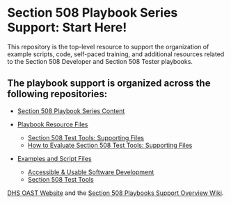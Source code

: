 # Section 508 Playbook Series Support: Start Here!
This repository is the top-level resource to support the organization of example scripts, code, self-paced training, and additional resources related to the Section 508 Developer and Section 508 Tester playbooks.  

## The playbook support is organized across the following repositories:  

* [Section 508 Playbook Series Content](https://github.com/akingkci/508-Test-Automation/tree/master/examples/pa11y)  

* [Playbook Resource Files](https://github.com/akingkci/508-Test-Automation/tree/master/examples/pa11y)  

    * [Section 508 Test Tools: Supporting Files](https://github.com/akingkci/508-Test-Automation/tree/master/examples/pa11y)
    * [How to Evaluate Section 508 Test Tools: Supporting Files](https://github.com/akingkci/508-Test-Automation/tree/master/examples/pa11y)

* [Examples and Script Files ](https://github.com/akingkci/508-Test-Automation/tree/master/examples/pa11y)  

    * [Accessible & Usable Software Development](https://github.com/akingkci/508-Test-Automation/tree/master/examples/pa11y)
    * [Section 508 Test Tools](https://github.com/akingkci/508-Test-Automation/tree/master/examples/pa11y)  
    
[DHS OAST Website](https://www.dhs.gov/office-accessible-systems-technology) and the [Section 508 Playbooks Support Overview Wiki](https://github.com/akingkci/Section-508-Playbooks-Support-Overview/wiki).

